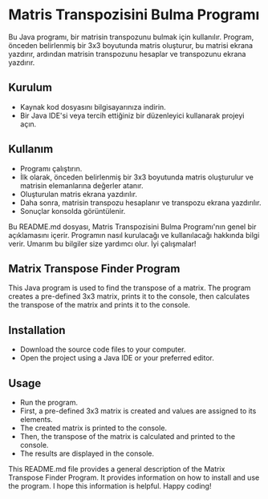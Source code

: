 # Matris Transpozisini Bulma Programı

Bu Java programı, bir matrisin transpozunu bulmak için kullanılır. Program, önceden belirlenmiş bir 3x3 boyutunda matris oluşturur, bu matrisi ekrana yazdırır, ardından matrisin transpozunu hesaplar ve transpozunu ekrana yazdırır.

## Kurulum

- Kaynak kod dosyasını bilgisayarınıza indirin.
- Bir Java IDE'si veya tercih ettiğiniz bir düzenleyici kullanarak projeyi açın.

## Kullanım

- Programı çalıştırın.
- İlk olarak, önceden belirlenmiş bir 3x3 boyutunda matris oluşturulur ve matrisin elemanlarına değerler atanır.
- Oluşturulan matris ekrana yazdırılır.
- Daha sonra, matrisin transpozu hesaplanır ve transpozu ekrana yazdırılır.
- Sonuçlar konsolda görüntülenir.

Bu README.md dosyası, Matris Transpozisini Bulma Programı'nın genel bir açıklamasını içerir. Programın nasıl kurulacağı ve kullanılacağı hakkında bilgi verir. Umarım bu bilgiler size yardımcı olur. İyi çalışmalar!

## Matrix Transpose Finder Program

This Java program is used to find the transpose of a matrix. The program creates a pre-defined 3x3 matrix, prints it to the console, then calculates the transpose of the matrix and prints it to the console.

## Installation

- Download the source code files to your computer.
- Open the project using a Java IDE or your preferred editor.

## Usage

- Run the program.
- First, a pre-defined 3x3 matrix is created and values are assigned to its elements.
- The created matrix is printed to the console.
- Then, the transpose of the matrix is calculated and printed to the console.
- The results are displayed in the console.

This README.md file provides a general description of the Matrix Transpose Finder Program. It provides information on how to install and use the program. I hope this information is helpful. Happy coding!
